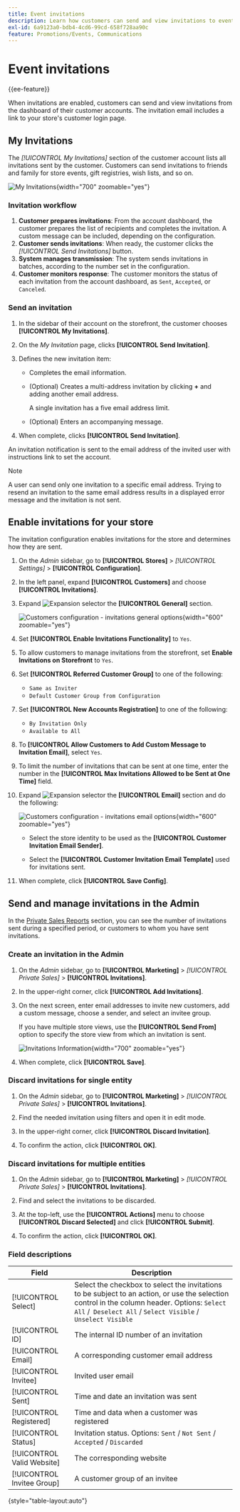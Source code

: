 ```yaml
---
title: Event invitations
description: Learn how customers can send and view invitations to events and private sales from the dashboard of their customer accounts.
exl-id: 6a9123a0-bdb4-4cd6-99cd-658f728aa90c
feature: Promotions/Events, Communications
---
```

# Event invitations

{{ee-feature}}

When invitations are enabled, customers can send and view invitations from the dashboard of their customer accounts. The invitation email includes a link to your store's customer login page.

## My Invitations

The _[!UICONTROL My Invitations]_ section of the customer account lists all invitations sent by the customer. Customers can send invitations to friends and family for store events, gift registries, wish lists, and so on.

![My Invitations](./assets/account-dashboard-my-invitations.png){width="700" zoomable="yes"}

### Invitation workflow

1. **Customer prepares invitations**: From the account dashboard, the customer prepares the list of recipients and completes the invitation. A custom message can be included, depending on the configuration.
1. **Customer sends invitations**: When ready, the customer clicks the _[!UICONTROL Send Invitations]_ button.
1. **System manages transmission**: The system sends invitations in batches, according to the number set in the configuration.
1. **Customer monitors response**: The customer monitors the status of each invitation from the account dashboard, as `Sent`, `Accepted`, or `Canceled`.

### Send an invitation

1. In the sidebar of their account on the storefront, the customer chooses **[!UICONTROL My Invitations]**.

1. On the _My Invitation_ page, clicks **[!UICONTROL Send Invitation]**.

1. Defines the new invitation item:

   - Completes the email information.

   - (Optional) Creates a multi-address invitation by clicking **+** and adding another email address.

      A single invitation has a five email address limit.

   - (Optional) Enters an accompanying message.

1. When complete, clicks **[!UICONTROL Send Invitation]**.

An invitation notification is sent to the email address of the invited user with instructions link to set the account.

>[!NOTE]
>
>A user can send only one invitation to a specific email address. Trying to resend an invitation to the same email address results in a displayed error message and the invitation is not sent.

## Enable invitations for your store

The invitation configuration enables invitations for the store and determines how they are sent.

1. On the _Admin_ sidebar, go to **[!UICONTROL Stores]** > _[!UICONTROL Settings]_ > **[!UICONTROL Configuration]**.

1. In the left panel, expand **[!UICONTROL Customers]** and choose **[!UICONTROL Invitations]**.

1. Expand ![Expansion selector](../assets/icon-display-expand.png) the **[!UICONTROL General]** section.

   ![Customers configuration - invitations general options](../configuration-reference/customers/assets/invitations-general.png){width="600" zoomable="yes"}

1. Set **[!UICONTROL Enable Invitations Functionality]** to `Yes`.

1. To allow customers to manage invitations from the storefront, set **Enable Invitations on Storefront** to `Yes`.

1. Set **[!UICONTROL Referred Customer Group]** to one of the following:

   - `Same as Inviter`
   - `Default Customer Group from Configuration`

1. Set **[!UICONTROL New Accounts Registration]** to one of the following:

   - `By Invitation Only`
   - `Available to All`

1. To **[!UICONTROL Allow Customers to Add Custom Message to Invitation Email]**, select `Yes`.

1. To limit the number of invitations that can be sent at one time, enter the number in the **[!UICONTROL Max Invitations Allowed to be Sent at One Time]** field.

1. Expand ![Expansion selector](../assets/icon-display-expand.png) the **[!UICONTROL Email]** section and do the following:

   ![Customers configuration - invitations email options](../configuration-reference/customers/assets/invitations-email.png){width="600" zoomable="yes"}

   - Select the store identity to be used as the **[!UICONTROL Customer Invitation Email Sender]**.

   - Select the **[!UICONTROL Customer Invitation Email Template]** used for invitations sent.

1. When complete, click **[!UICONTROL Save Config]**.

## Send and manage invitations in the Admin

In the [Private Sales Reports](../getting-started/private-sales-reports.md) section, you can see the number of invitations sent during a specified period, or customers to whom you have sent invitations.

### Create an invitation in the Admin

1. On the _Admin_ sidebar, go to **[!UICONTROL Marketing]** > _[!UICONTROL Private Sales]_ > **[!UICONTROL Invitations]**.

1. In the upper-right corner, click **[!UICONTROL Add Invitations]**.

1. On the next screen, enter email addresses to invite new customers, add a custom message, choose a sender, and select an invitee group.

   If you have multiple store views, use the **[!UICONTROL Send From]** option to specify the store view from which an invitation is sent.

   ![Invitations Information](./assets/create-invitation-page.png){width="700" zoomable="yes"}

1. When complete, click **[!UICONTROL Save]**.

### Discard invitations for single entity

1. On the _Admin_ sidebar, go to **[!UICONTROL Marketing]** > _[!UICONTROL Private Sales]_ > **[!UICONTROL Invitations]**.

1. Find the needed invitation using filters and open it in edit mode.

1. In the upper-right corner, click **[!UICONTROL Discard Invitation]**.

1. To confirm the action, click **[!UICONTROL OK]**.

### Discard invitations for multiple entities

1. On the _Admin_ sidebar, go to **[!UICONTROL Marketing]** > _[!UICONTROL Private Sales]_ > **[!UICONTROL Invitations]**.

1. Find and select the invitations to be discarded.

1. At the top-left, use the **[!UICONTROL Actions]** menu to choose **[!UICONTROL Discard Selected]** and click **[!UICONTROL Submit]**.

1. To confirm the action, click **[!UICONTROL OK]**.

### Field descriptions

|Field|Description|
|--- |--- |
|[!UICONTROL Select]|Select the checkbox to select the invitations to be subject to an action, or use the selection control in the column header. Options: `Select All` /` Deselect All` / `Select Visible` / `Unselect Visible` |
|[!UICONTROL ID]|The internal ID number of an invitation|
|[!UICONTROL Email]|A corresponding customer email address|
|[!UICONTROL Invitee]|Invited user email|
|[!UICONTROL Sent]|Time and date an invitation was sent|
|[!UICONTROL Registered]|Time and data when a customer was registered|
|[!UICONTROL Status]|Invitation status. Options: `Sent` / `Not Sent` / `Accepted` / `Discarded`|
|[!UICONTROL Valid Website]|The corresponding website|
|[!UICONTROL Invitee Group]|A customer group of an invitee|

{style="table-layout:auto"}
